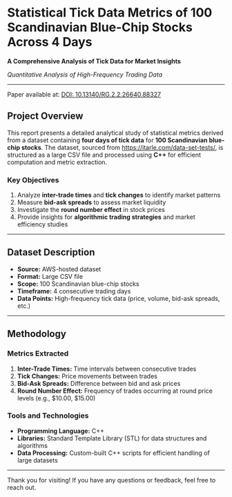 # Statistical Tick Data Metrics of 100 Scandinavian Blue-Chip Stocks Across 4 Days  

**A Comprehensive Analysis of Tick Data for Market Insights**  

*Quantitative Analysis of High-Frequency Trading Data*

---

Paper available at: [DOI: 10.13140/RG.2.2.26640.88327]([https://www.researchgate.net/publication/385002919_Measuring_b-quark_jet_structure_at_the_LHC](https://www.researchgate.net/publication/396842589_Statistical_Tick_Metrics_of_100_Scandinavian_Blue_Chip_Stocks_Across_4_Days))

## Project Overview
This report presents a detailed analytical study of statistical metrics derived from a dataset containing **four days of tick data** for **100 Scandinavian blue-chip stocks**. The dataset, sourced from https://itarle.com/data-set-tests/, is structured as a large CSV file and processed using **C++** for efficient computation and metric extraction.

### Key Objectives
1. Analyze **inter-trade times** and **tick changes** to identify market patterns
2. Measure **bid-ask spreads** to assess market liquidity
3. Investigate the **round number effect** in stock prices
4. Provide insights for **algorithmic trading strategies** and market efficiency studies

---

## Dataset Description
- **Source:** AWS-hosted dataset
- **Format:** Large CSV file
- **Scope:** 100 Scandinavian blue-chip stocks
- **Timeframe:** 4 consecutive trading days
- **Data Points:** High-frequency tick data (price, volume, bid-ask spreads, etc.)

---

## Methodology
### Metrics Extracted
1. **Inter-Trade Times:** Time intervals between consecutive trades
2. **Tick Changes:** Price movements between trades
3. **Bid-Ask Spreads:** Difference between bid and ask prices
4. **Round Number Effect:** Frequency of trades occurring at round price levels (e.g., $10.00, $15.00)

### Tools and Technologies
- **Programming Language:** C++
- **Libraries:** Standard Template Library (STL) for data structures and algorithms
- **Data Processing:** Custom-built C++ scripts for efficient handling of large datasets

---

Thank you for visiting! If you have any questions or feedback, feel free to reach out.
